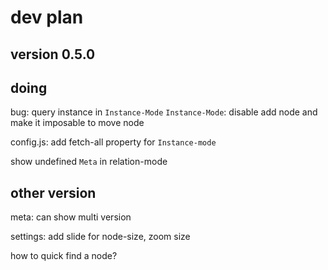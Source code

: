 # dev plan

## version 0.5.0
## doing

bug: query instance in `Instance-Mode`
`Instance-Mode`: disable add node and make it imposable to move node

config.js: add fetch-all property for `Instance-mode`


show undefined `Meta` in relation-mode

## other version

meta: can show multi version

settings: add slide for node-size, zoom size

how to quick find a node?


